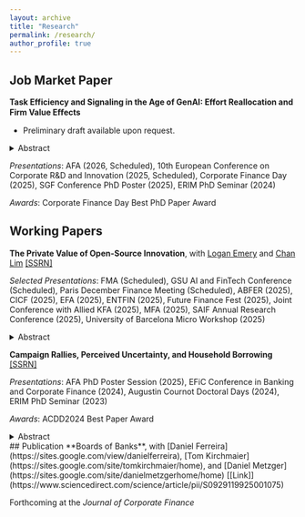 ```yaml
---
layout: archive
title: "Research"
permalink: /research/
author_profile: true
---
```


## Job Market Paper

**Task Efficiency and Signaling in the Age of GenAI: Effort Reallocation and Firm Value Eﬀects** 
- Preliminary draft available upon request.

<details>
<summary> Abstract </summary>
In this paper, I study how Generative AI (GenAI) reshapes effort allocation and firm value by influencing the costs and signaling value of AI-assisted tasks. Using developer-level data from open-source projects linked to U.S. public firms and the launch of GitHub Copilot as a shock, I find that GenAI increases productivity in coding tasks but reduces the signaling value of such work for less-established developers. While senior developers benefit from increased efficiency in coding tasks, junior developers, whose contributions are less visible in an AI-assisted environment, create more-valuable projects as a more effective signal of ability. These changes in signaling incentives are reflected in selection of projects and languages, job mobility, promotion rates, and firm-level outcomes. Firms with more junior innovators exposed to AI see greater value creation from new projects, while non-innovative firms with senior teams capture efficiency gains. The findings shed new lights on the dual role of GenAI as both a productivity tool and a force reshaping labor market signaling.
</details>

*Presentations*: AFA (2026, Scheduled), 10th European Conference on Corporate R&D and Innovation (2025, Scheduled), Corporate Finance Day (2025), SGF Conference PhD Poster (2025), ERIM PhD Seminar (2024)

*Awards*: Corporate Finance Day Best PhD Paper Award

## Working Papers

**The Private Value of Open-Source Innovation**, with [Logan Emery](https://www.logan-emery.com/home) and [Chan Lim](https://www.chan-lim.com/) [[SSRN]](https://papers.ssrn.com/sol3/papers.cfm?abstract_id=5054880)

*Selected Presentations*:  FMA (Scheduled), GSU AI and FinTech Conference (Scheduled), Paris December Finance Meeting (Scheduled), ABFER (2025), CICF (2025), EFA (2025), ENTFIN (2025), Future Finance Fest (2025), Joint Conference with Allied KFA (2025), MFA (2025), SAIF Annual Research Conference (2025), University of Barcelona Micro Workshop (2025)

<details>
<summary> Abstract </summary>
Open-source innovation lacks the legal excludability viewed as essential for generating private value from innovation. Nonetheless, using investor reactions to GitHub releases by U.S. public firms from 2015-2023, we estimate an average private value of \$849,000 per project. Extrapolation to all projects during this period implies a total value of \$909 billion. Firms facing less competition release more projects, and both lower competition and restrictive licenses generate more private value. This value predicts firm growth, but peer benefits are modest. Overall, firms generate private value from open-source innovation by limiting spillovers, challenging the notion that open source fosters industry-wide growth.
</details>

**Campaign Rallies, Perceived Uncertainty, and Household Borrowing** [[SSRN]](https://papers.ssrn.com/sol3/papers.cfm?abstract_id=4924594)

*Presentations*: AFA PhD Poster Session (2025), EFiC Conference in Banking and Corporate Finance (2024), Augustin Cournot Doctoral Days (2024), ERIM PhD Seminar (2023) 

*Awards*: ACDD2024 Best Paper Award

<details>
<summary> Abstract </summary>
This paper examines how political compaigns during the 2016 U.S. presidential election influences perceptions of economic uncertainty and subsequent household financial behaviors. Using a difference-in-differences approach, I show that Clinton's rallies reduced perceived economic uncertainty, particularly macro uncertainty. Moreover, areas hosting rallies showed an increase in P2P and mortgage loan applications after Clinton's visits, aligning with life-cycle models with precautionary motives. Effects are stronger in areas having higher initial level of economic uncertainty. In contrast, Trump's rallies did not significantly influence uncertainty perceptions or borrowing decisions. These findings shed light on a novel channel through which campaign information shapes real financial decisions, with effects contingent on the candidate involved.
</details>
## Publication
**Boards of Banks**, with [Daniel Ferreira](https://sites.google.com/view/danielferreira), [Tom Kirchmaier](https://sites.google.com/site/tomkirchmaier/home), and [Daniel Metzger](https://sites.google.com/site/danielmetzgerhome/home) [[Link]](https://www.sciencedirect.com/science/article/pii/S0929119925001075)

Forthcoming at the *Journal of Corporate Finance*


